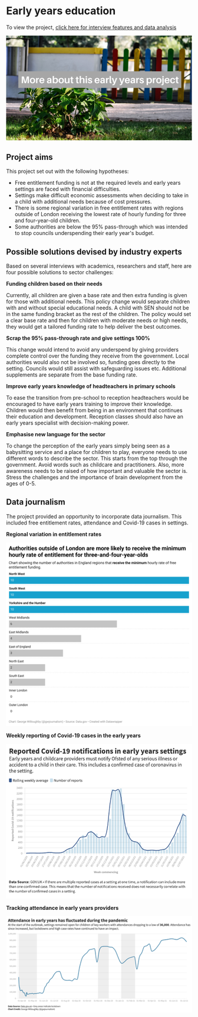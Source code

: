 # Early years education #

To view the project, [click here for interview features and data analysis](https://gwilloughby99.github.io/early-years-project/)

<a href="https://gwilloughby99.github.io/early-years-project/"> <img src="/assets/misc/early-years-header.png" alt="Header image for my early years project"></a>

## Project aims ##

This project set out with the following hypotheses:
- Free entitlement funding is not at the required levels and early years settings are faced with financial difficulties.
- Settings make difficult economic assessments when deciding to take in a child with additional needs because of cost pressures.
- There is some regional variation in free entitlement rates with regions outside of London receiving the lowest rate of hourly funding for three and four-year-old children.
- Some authorities are below the 95% pass-through which was intended to stop councils underspending their early year's budget.

## Possible solutions devised by industry experts ##

Based on several interviews with academics, researchers and staff, here are four possible solutions to sector challenges:

**Funding children based on their needs**

Currently, all children are given a base rate and then extra funding is given for those with additional needs. This policy change would separate children with and without special educational needs. A child with SEN should not be in the same funding bracket as the rest of the children. The policy would set a clear base rate and then for children with moderate needs or high needs, they would get a tailored funding rate to help deliver the best outcomes.

**Scrap the 95% pass-through rate and give settings 100%**

This change would intend to avoid any underspend by giving providers complete control over the funding they receive from the government. Local authorities would also not be involved so, funding goes directly to the setting. Councils would still assist with safeguarding issues etc. Additional supplements are separate from the base funding rate.

**Improve early years knowledge of headteachers in primary schools**

To ease the transition from pre-school to reception headteachers would be encouraged to have early years training to improve their knowledge. Children would then benefit from being in an environment that continues their education and development. Reception classes should also have an early years specialist with decision-making power.

**Emphasise new language for the sector**

To change the perception of the early years simply being seen as a babysitting service and a place for children to play, everyone needs to use different words to describe the sector. This starts from the top through the government. Avoid words such as childcare and practitioners. Also, more awareness needs to be raised of how important and valuable the sector is. Stress the challenges and the importance of brain development from the ages of 0-5.

## Data journalism

The project provided an opportunity to incorporate data journalism. This included free entitlement rates, attendance and Covid-19 cases in settings.

**Regional variation in entitlement rates**

<img src="/assets/misc/authorities-min.png" alt="Regions outside of London are more likely to receive the lowest rate of entitlement funding" style="width:600px">

**Weekly reporting of Covid-19 cases in the early years**

<img src="/assets/misc/latest-cases.png" alt="Weekly Covid-19 notifications in early years settings" style="width:600px">

**Tracking attendance in early years providers**

<img src="/assets/misc/attendance.png" alt="Attendance in early years settings has been up and down over the past 18 months" style="width:600px">

